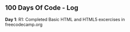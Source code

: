 ## 100 Days Of Code - Log

**Day 1**: 
R1: Completed Basic HTML and HTML5 excercises in freecodecamp.org
